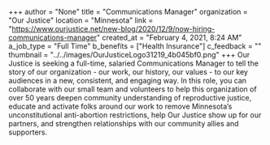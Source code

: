 +++
author = "None"
title = "Communications Manager"
organization = "Our Justice"
location = "Minnesota"
link = "https://www.ourjustice.net/new-blog/2020/12/9/now-hiring-communications-manager"
created_at = "February 4, 2021, 8:24 AM"
a_job_type = "Full Time"
b_benefits = ["Health Insurance"]
c_feedback = ""
thumbnail = "../../images/OurJusticeLogo31219_4b045bf0.png"
+++
Our Justice is seeking a full-time, salaried Communications Manager to tell the story of our organization - our work, our history, our values - to our key audiences in a new, consistent, and engaging way. In this role, you can collaborate with our small team and volunteers to help this organization of over 50 years deepen community understanding of reproductive justice, educate and activate folks around our work to remove Minnesota’s unconstitutional anti-abortion restrictions, help Our Justice show up for our partners, and strengthen relationships with our community allies and supporters.